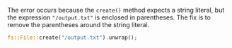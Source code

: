 The error occurs because the `create()` method expects a string literal, but the expression `"/output.txt"` is enclosed in parentheses. The fix is to remove the parentheses around the string literal.

```rs
fs::File::create("/output.txt").unwrap();
```
